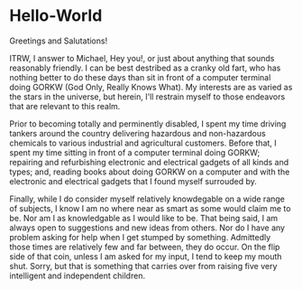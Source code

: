 # Hello-World

Greetings and Salutations!

ITRW, I answer to Michael, Hey you!, or just about anything that sounds reasonably friendly.  I can be best destribed as a cranky
old fart, who has nothing better to do these days than sit in front of a computer terminal doing GORKW (God Only, Really Knows
What). My interests are as varied as the stars in the universe, but herein, I'll restrain myself to those endeavors that are
relevant to this realm.

Prior to becoming totally and perminently disabled, I spent my time driving tankers around the country delivering hazardous and
non-hazardous chemicals to various industrial and agricultural customers.  Before that, I spent my time sitting in front of a
computer terminal doing GORKW; repairing and refurbishing electronic and electrical gadgets of all kinds and types; and, reading
books about doing GORKW on a computer and with the electronic and electrical gadgets that I found myself surrouded by.

Finally, while I do consider myself relatively knowdegable on a wide range of subjects, I know I am no where near as smart as some
would claim me to be.  Nor am I as knowledgable as I would like to be.  That being said, I am always open to suggestions and new
ideas from others.  Nor do I have any problem asking for help when I get stumped by something.  Admittedly those times are
relatively few and far between, they do occur.  On the flip side of that coin, unless I am asked for my input, I tend to keep my
mouth shut.  Sorry, but that is something that carries over from raising five very intelligent and independent children.
